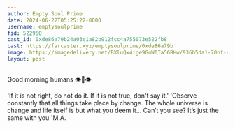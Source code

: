 ```yaml
---
author: Empty Soul Prime
date: 2024-06-22T05:25:22+0000
username: emptysoulprime
fid: 522950
cast_id: 0xde86a79b24a03e1a82b912fcc4a755073e522fb8
cast: https://farcaster.xyz/emptysoulprime/0xde86a79b
image: https://imagedelivery.net/BXluQx4ige9GuW0Ia56BHw/936b5da1-70bf-449e-92a8-a5a56ac74800/original
layout: post
---
```


Good morning humans 👁️🍏👁️

'If it is not right, do not do it. If it is not true, don't say it.'
'Observe constantly that all things take place by change.
The whole universe is change and life itself is but what you deem it...
Can’t you see? It’s just the same with you''M.A.

<img src='https://imagedelivery.net/BXluQx4ige9GuW0Ia56BHw/936b5da1-70bf-449e-92a8-a5a56ac74800/original' alt='' referrerpolicy='no-referrer'/>
